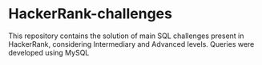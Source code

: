 # HackerRank-challenges

This repository contains the solution of main SQL challenges present in HackerRank, considering Intermediary and Advanced levels. Queries were developed using MySQL
